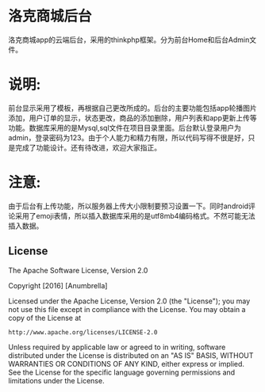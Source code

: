 # 洛克商城后台
洛克商城app的云端后台，采用的thinkphp框架。分为前台Home和后台Admin文件。


# 说明:
前台显示采用了模板，再根据自己更改所成的。后台的主要功能包括app轮播图片添加，用户订单的显示，状态更改，商品的添加删除，用户列表和app更新上传等功能。数据库采用的是Mysql,sql文件在项目目录里面。后台默认登录用户为admin，登录密码为123。由于个人能力和精力有限，所以代码写得不很是好，只是完成了功能设计。还有待改进，欢迎大家指正。


# 注意:
由于后台有上传功能，所以服务器上传大小限制要预习设置一下。同时android评论采用了emoji表情，所以插入数据库采用的是utf8mb4编码格式。不然可能无法插入数据。


## License

The Apache Software License, Version 2.0

Copyright  [2016]  [Anumbrella]

Licensed under the Apache License, Version 2.0 (the "License");
you may not use this file except in compliance with the License.
You may obtain a copy of the License at

    http://www.apache.org/licenses/LICENSE-2.0

Unless required by applicable law or agreed to in writing, software
distributed under the License is distributed on an "AS IS" BASIS,
WITHOUT WARRANTIES OR CONDITIONS OF ANY KIND, either express or implied.
See the License for the specific language governing permissions and
limitations under the License.


